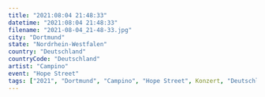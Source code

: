```yaml
---
title: "2021:08:04 21:48:33"
datetime: "2021:08:04 21:48:33"
filename: "2021-08-04_21-48-33.jpg"
city: "Dortmund"
state: "Nordrhein-Westfalen"
country: "Deutschland"
countryCode: "Deutschland"
artist: "Campino"
event: "Hope Street"
tags: ["2021", "Dortmund", "Campino", "Hope Street", Konzert, "Deutschland"]
---
```

